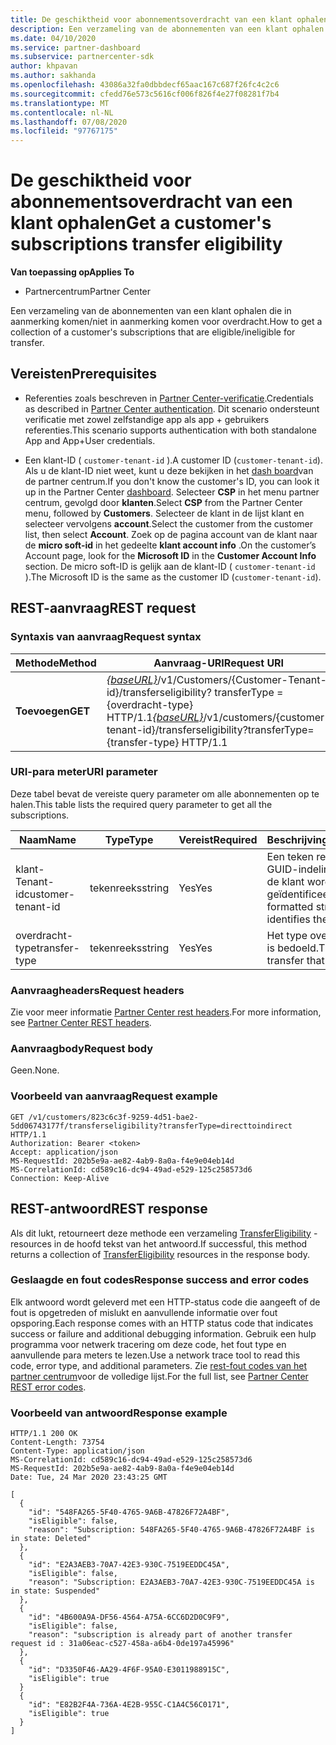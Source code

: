 ```yaml
---
title: De geschiktheid voor abonnementsoverdracht van een klant ophalen
description: Een verzameling van de abonnementen van een klant ophalen die in aanmerking komen/ineligibile voor overdracht.
ms.date: 04/10/2020
ms.service: partner-dashboard
ms.subservice: partnercenter-sdk
author: khpavan
ms.author: sakhanda
ms.openlocfilehash: 43086a32fa0dbbdecf65aac167c687f26fc4c2c6
ms.sourcegitcommit: cfedd76e573c5616cf006f826f4e27f08281f7b4
ms.translationtype: MT
ms.contentlocale: nl-NL
ms.lasthandoff: 07/08/2020
ms.locfileid: "97767175"
---
```

# <a name="get-a-customers-subscriptions-transfer-eligibility"></a><span data-ttu-id="eaf6b-103">De geschiktheid voor abonnementsoverdracht van een klant ophalen</span><span class="sxs-lookup"><span data-stu-id="eaf6b-103">Get a customer's subscriptions transfer eligibility</span></span>

<span data-ttu-id="eaf6b-104">**Van toepassing op**</span><span class="sxs-lookup"><span data-stu-id="eaf6b-104">**Applies To**</span></span>

- <span data-ttu-id="eaf6b-105">Partnercentrum</span><span class="sxs-lookup"><span data-stu-id="eaf6b-105">Partner Center</span></span>

<span data-ttu-id="eaf6b-106">Een verzameling van de abonnementen van een klant ophalen die in aanmerking komen/niet in aanmerking komen voor overdracht.</span><span class="sxs-lookup"><span data-stu-id="eaf6b-106">How to get a collection of a customer's subscriptions that are eligible/ineligible for transfer.</span></span>

## <a name="prerequisites"></a><span data-ttu-id="eaf6b-107">Vereisten</span><span class="sxs-lookup"><span data-stu-id="eaf6b-107">Prerequisites</span></span>

- <span data-ttu-id="eaf6b-108">Referenties zoals beschreven in [Partner Center-verificatie](partner-center-authentication.md).</span><span class="sxs-lookup"><span data-stu-id="eaf6b-108">Credentials as described in [Partner Center authentication](partner-center-authentication.md).</span></span> <span data-ttu-id="eaf6b-109">Dit scenario ondersteunt verificatie met zowel zelfstandige app als app + gebruikers referenties.</span><span class="sxs-lookup"><span data-stu-id="eaf6b-109">This scenario supports authentication with both standalone App and App+User credentials.</span></span>

- <span data-ttu-id="eaf6b-110">Een klant-ID ( `customer-tenant-id` ).</span><span class="sxs-lookup"><span data-stu-id="eaf6b-110">A customer ID (`customer-tenant-id`).</span></span> <span data-ttu-id="eaf6b-111">Als u de klant-ID niet weet, kunt u deze bekijken in het [dash board](https://partner.microsoft.com/dashboard)van de partner centrum.</span><span class="sxs-lookup"><span data-stu-id="eaf6b-111">If you don't know the customer's ID, you can look it up in the Partner Center [dashboard](https://partner.microsoft.com/dashboard).</span></span> <span data-ttu-id="eaf6b-112">Selecteer **CSP** in het menu partner centrum, gevolgd door **klanten**.</span><span class="sxs-lookup"><span data-stu-id="eaf6b-112">Select **CSP** from the Partner Center menu, followed by **Customers**.</span></span> <span data-ttu-id="eaf6b-113">Selecteer de klant in de lijst klant en selecteer vervolgens **account**.</span><span class="sxs-lookup"><span data-stu-id="eaf6b-113">Select the customer from the customer list, then select **Account**.</span></span> <span data-ttu-id="eaf6b-114">Zoek op de pagina account van de klant naar de **micro soft-id** in het gedeelte **klant account info** .</span><span class="sxs-lookup"><span data-stu-id="eaf6b-114">On the customer’s Account page, look for the **Microsoft ID** in the **Customer Account Info** section.</span></span> <span data-ttu-id="eaf6b-115">De micro soft-ID is gelijk aan de klant-ID ( `customer-tenant-id` ).</span><span class="sxs-lookup"><span data-stu-id="eaf6b-115">The Microsoft ID is the same as the customer ID  (`customer-tenant-id`).</span></span>

## <a name="rest-request"></a><span data-ttu-id="eaf6b-116">REST-aanvraag</span><span class="sxs-lookup"><span data-stu-id="eaf6b-116">REST request</span></span>

### <a name="request-syntax"></a><span data-ttu-id="eaf6b-117">Syntaxis van aanvraag</span><span class="sxs-lookup"><span data-stu-id="eaf6b-117">Request syntax</span></span>

| <span data-ttu-id="eaf6b-118">Methode</span><span class="sxs-lookup"><span data-stu-id="eaf6b-118">Method</span></span>  | <span data-ttu-id="eaf6b-119">Aanvraag-URI</span><span class="sxs-lookup"><span data-stu-id="eaf6b-119">Request URI</span></span>                                                                                          |
|---------|------------------------------------------------------------------------------------------------------|
| <span data-ttu-id="eaf6b-120">**Toevoegen**</span><span class="sxs-lookup"><span data-stu-id="eaf6b-120">**GET**</span></span> | <span data-ttu-id="eaf6b-121">[*{baseURL}*](partner-center-rest-urls.md)/v1/Customers/{Customer-Tenant-id}/transferseligibility? transferType = {overdracht-type} HTTP/1.1</span><span class="sxs-lookup"><span data-stu-id="eaf6b-121">[*{baseURL}*](partner-center-rest-urls.md)/v1/customers/{customer-tenant-id}/transferseligibility?transferType={transfer-type} HTTP/1.1</span></span> |

### <a name="uri-parameter"></a><span data-ttu-id="eaf6b-122">URI-para meter</span><span class="sxs-lookup"><span data-stu-id="eaf6b-122">URI parameter</span></span>

<span data-ttu-id="eaf6b-123">Deze tabel bevat de vereiste query parameter om alle abonnementen op te halen.</span><span class="sxs-lookup"><span data-stu-id="eaf6b-123">This table lists the required query parameter to get all the subscriptions.</span></span>

| <span data-ttu-id="eaf6b-124">Naam</span><span class="sxs-lookup"><span data-stu-id="eaf6b-124">Name</span></span>               | <span data-ttu-id="eaf6b-125">Type</span><span class="sxs-lookup"><span data-stu-id="eaf6b-125">Type</span></span>   | <span data-ttu-id="eaf6b-126">Vereist</span><span class="sxs-lookup"><span data-stu-id="eaf6b-126">Required</span></span> | <span data-ttu-id="eaf6b-127">Beschrijving</span><span class="sxs-lookup"><span data-stu-id="eaf6b-127">Description</span></span>                                           |
|--------------------|--------|----------|-------------------------------------------------------|
| <span data-ttu-id="eaf6b-128">klant-Tenant-id</span><span class="sxs-lookup"><span data-stu-id="eaf6b-128">customer-tenant-id</span></span> | <span data-ttu-id="eaf6b-129">tekenreeks</span><span class="sxs-lookup"><span data-stu-id="eaf6b-129">string</span></span> | <span data-ttu-id="eaf6b-130">Yes</span><span class="sxs-lookup"><span data-stu-id="eaf6b-130">Yes</span></span>      | <span data-ttu-id="eaf6b-131">Een teken reeks met een GUID-indeling waarmee de klant wordt geïdentificeerd.</span><span class="sxs-lookup"><span data-stu-id="eaf6b-131">A GUID-formatted string that identifies the customer.</span></span> |
| <span data-ttu-id="eaf6b-132">overdracht-type</span><span class="sxs-lookup"><span data-stu-id="eaf6b-132">transfer-type</span></span>      | <span data-ttu-id="eaf6b-133">tekenreeks</span><span class="sxs-lookup"><span data-stu-id="eaf6b-133">string</span></span> | <span data-ttu-id="eaf6b-134">Yes</span><span class="sxs-lookup"><span data-stu-id="eaf6b-134">Yes</span></span>      | <span data-ttu-id="eaf6b-135">Het type overdracht dat is bedoeld.</span><span class="sxs-lookup"><span data-stu-id="eaf6b-135">The type of transfer that is intended.</span></span>                |

### <a name="request-headers"></a><span data-ttu-id="eaf6b-136">Aanvraagheaders</span><span class="sxs-lookup"><span data-stu-id="eaf6b-136">Request headers</span></span>

<span data-ttu-id="eaf6b-137">Zie voor meer informatie [Partner Center rest headers](headers.md).</span><span class="sxs-lookup"><span data-stu-id="eaf6b-137">For more information, see [Partner Center REST headers](headers.md).</span></span>

### <a name="request-body"></a><span data-ttu-id="eaf6b-138">Aanvraagbody</span><span class="sxs-lookup"><span data-stu-id="eaf6b-138">Request body</span></span>

<span data-ttu-id="eaf6b-139">Geen.</span><span class="sxs-lookup"><span data-stu-id="eaf6b-139">None.</span></span>

### <a name="request-example"></a><span data-ttu-id="eaf6b-140">Voorbeeld van aanvraag</span><span class="sxs-lookup"><span data-stu-id="eaf6b-140">Request example</span></span>

```http
GET /v1/customers/823c6c3f-9259-4d51-bae2-5dd06743177f/transferseligibility?transferType=directtoindirect HTTP/1.1
Authorization: Bearer <token>
Accept: application/json
MS-RequestId: 202b5e9a-ae82-4ab9-8a0a-f4e9e04eb14d
MS-CorrelationId: cd589c16-dc94-49ad-e529-125c258573d6
Connection: Keep-Alive
```

## <a name="rest-response"></a><span data-ttu-id="eaf6b-141">REST-antwoord</span><span class="sxs-lookup"><span data-stu-id="eaf6b-141">REST response</span></span>

<span data-ttu-id="eaf6b-142">Als dit lukt, retourneert deze methode een verzameling [TransferEligibility](transfer-eligibility-resources.md) -resources in de hoofd tekst van het antwoord.</span><span class="sxs-lookup"><span data-stu-id="eaf6b-142">If successful, this method returns a collection of [TransferEligibility](transfer-eligibility-resources.md) resources in the response body.</span></span>

### <a name="response-success-and-error-codes"></a><span data-ttu-id="eaf6b-143">Geslaagde en fout codes</span><span class="sxs-lookup"><span data-stu-id="eaf6b-143">Response success and error codes</span></span>

<span data-ttu-id="eaf6b-144">Elk antwoord wordt geleverd met een HTTP-status code die aangeeft of de fout is opgetreden of mislukt en aanvullende informatie over fout opsporing.</span><span class="sxs-lookup"><span data-stu-id="eaf6b-144">Each response comes with an HTTP status code that indicates success or failure and additional debugging information.</span></span> <span data-ttu-id="eaf6b-145">Gebruik een hulp programma voor netwerk tracering om deze code, het fout type en aanvullende para meters te lezen.</span><span class="sxs-lookup"><span data-stu-id="eaf6b-145">Use a network trace tool to read this code, error type, and additional parameters.</span></span> <span data-ttu-id="eaf6b-146">Zie [rest-fout codes van het partner centrum](error-codes.md)voor de volledige lijst.</span><span class="sxs-lookup"><span data-stu-id="eaf6b-146">For the full list, see [Partner Center REST error codes](error-codes.md).</span></span>

### <a name="response-example"></a><span data-ttu-id="eaf6b-147">Voorbeeld van antwoord</span><span class="sxs-lookup"><span data-stu-id="eaf6b-147">Response example</span></span>

```http
HTTP/1.1 200 OK
Content-Length: 73754
Content-Type: application/json
MS-CorrelationId: cd589c16-dc94-49ad-e529-125c258573d6
MS-RequestId: 202b5e9a-ae82-4ab9-8a0a-f4e9e04eb14d
Date: Tue, 24 Mar 2020 23:43:25 GMT

[
  {
    "id": "548FA265-5F40-4765-9A6B-47826F72A4BF",
    "isEligible": false,
    "reason": "Subscription: 548FA265-5F40-4765-9A6B-47826F72A4BF is in state: Deleted"
  },
  {
    "id": "E2A3AEB3-70A7-42E3-930C-7519EEDDC45A",
    "isEligible": false,
    "reason": "Subscription: E2A3AEB3-70A7-42E3-930C-7519EEDDC45A is in state: Suspended"
  },
  {
    "id": "4B600A9A-DF56-4564-A75A-6CC6D2D0C9F9",
    "isEligible": false,
    "reason": "subscription is already part of another transfer request id : 31a06eac-c527-458a-a6b4-0de197a45996"
  },
  {
    "id": "D3350F46-AA29-4F6F-95A0-E3011988915C",
    "isEligible": true
  }
  {
    "id": "E82B2F4A-736A-4E2B-955C-C1A4C56C0171",
    "isEligible": true
  }
]
```
